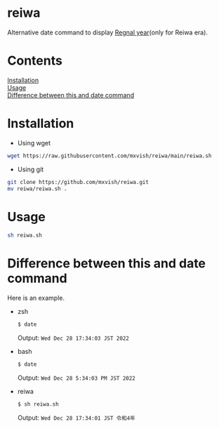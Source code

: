 # reiwa
Alternative date command to display [Regnal year](https://en.wikipedia.org/wiki/Regnal_year)(only for Reiwa era).

# Contents

<a href="#installation">Installation</a><br>
<a href="#usage">Usage</a><br>
<a href="#difference-between-this-and-date-command">Difference between this and date command</a><br>

# Installation
- Using wget
```sh
wget https://raw.githubusercontent.com/mxvish/reiwa/main/reiwa.sh
```

- Using git    
```sh
git clone https://github.com/mxvish/reiwa.git
mv reiwa/reiwa.sh .
```

# Usage
```sh
sh reiwa.sh
```

# Difference between this and date command

Here is an example.

- zsh
  ```sh
  $ date
  ```
  Output: `Wed Dec 28 17:34:03 JST 2022`

- bash
  ```sh
  $ date
  ```
  Output: `Wed Dec 28 5:34:03 PM JST 2022`

- reiwa
  ```sh
  $ sh reiwa.sh
  ```
  Output: `Wed Dec 28 17:34:01 JST 令和4年`
